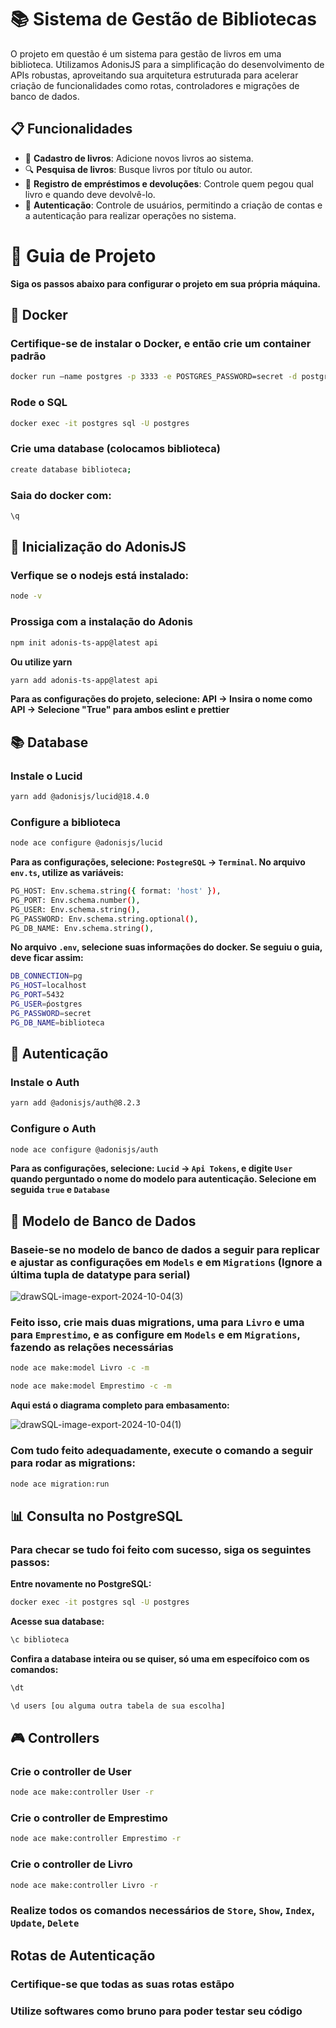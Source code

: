 # 📚 Sistema de Gestão de Bibliotecas

O projeto em questão é um sistema para gestão de livros em uma biblioteca. Utilizamos AdonisJS para a simplificação do desenvolvimento de APIs robustas, aproveitando sua arquitetura estruturada para acelerar criação de funcionalidades como rotas, controladores e migrações de banco de dados. 

## 📋 Funcionalidades

- 📕 **Cadastro de livros**: Adicione novos livros ao sistema.
- 🔍 **Pesquisa de livros**: Busque livros por título ou autor.
- 📝 **Registro de empréstimos e devoluções**: Controle quem pegou qual livro e quando deve devolvê-lo.
- 🔐 **Autenticação**: Controle de usuários, permitindo a criação de contas e a autenticação para realizar operações no sistema.

# 🚀 Guia de Projeto

**Siga os passos abaixo para configurar o projeto em sua própria máquina.**
## **🐳 Docker**

### Certifique-se de instalar o Docker, e então crie um container padrão

```bash
docker run –name postgres -p 3333 -e POSTGRES_PASSWORD=secret -d postgres

```

### Rode o SQL 
```bash
docker exec -it postgres sql -U postgres
```

### Crie uma database (colocamos biblioteca)
```bash
create database biblioteca;
```

### Saia do docker com:
```bash
\q
```
## 🏁 Inicialização do AdonisJS

### Verfique se o nodejs está instalado:

```bash
node -v

```
### Prossiga com a instalação do Adonis

```bash
npm init adonis-ts-app@latest api
```
**Ou utilize yarn**

```bash
yarn add adonis-ts-app@latest api
```
**Para as configurações do projeto, selecione: API -> Insira o nome como API -> Selecione "True" para ambos eslint e prettier**

## 📚 Database

### Instale o Lucid

```bash
yarn add @adonisjs/lucid@18.4.0
```
### Configure a biblioteca

```bash
node ace configure @adonisjs/lucid
```
**Para as configurações, selecione: `PostegreSQL` -> `Terminal`.
No arquivo `env.ts`, utilize as variáveis:**

```bash
PG_HOST: Env.schema.string({ format: 'host' }),
PG_PORT: Env.schema.number(),
PG_USER: Env.schema.string(),
PG_PASSWORD: Env.schema.string.optional(),
PG_DB_NAME: Env.schema.string(),
```

**No arquivo `.env`, selecione suas informações do docker. Se seguiu o guia, deve ficar assim:**
```bash
DB_CONNECTION=pg
PG_HOST=localhost
PG_PORT=5432
PG_USER=ṕostgres
PG_PASSWORD=secret
PG_DB_NAME=biblioteca
```

## 🔐 Autenticação

### Instale o Auth
```bash
yarn add @adonisjs/auth@8.2.3
```
### Configure o Auth
```bash
node ace configure @adonisjs/auth
```
**Para as configurações, selecione: `Lucid` -> `Api Tokens`, e digite `User` quando perguntado o nome do modelo para autenticação. Selecione em seguida `true` e `Database`**

## 🎲 Modelo de Banco de Dados
### Baseie-se no modelo de banco de dados a seguir para replicar e ajustar as configurações em `Models` e em `Migrations` (Ignore a última tupla de datatype para serial)


![drawSQL-image-export-2024-10-04(3)](https://github.com/user-attachments/assets/17abd06a-6926-41bc-9457-bdaea95ce665)


### Feito isso, crie mais duas migrations, uma para `Livro` e uma para `Emprestimo`, e as configure em `Models` e em `Migrations`, fazendo as relações necessárias
```bash
node ace make:model Livro -c -m
```
```bash
node ace make:model Emprestimo -c -m
```
**Aqui está o diagrama completo para embasamento:**

![drawSQL-image-export-2024-10-04(1)](https://github.com/user-attachments/assets/958616e7-68e6-4b3f-a300-d98ad0f9bb95)


### Com tudo feito adequadamente, execute o comando a seguir para rodar as migrations:
```bash
node ace migration:run
```
## 📊 Consulta no PostgreSQL
### Para checar se tudo foi feito com sucesso, siga os seguintes passos:
**Entre novamente no PostgreSQL:**
```bash
docker exec -it postgres sql -U postgres
```
**Acesse sua database:**
```bash
\c biblioteca
```
**Confira a database inteira ou se quiser, só uma em específoico com os comandos:**
```bash
\dt
```
```bash
\d users [ou alguma outra tabela de sua escolha]
```

## 🎮 Controllers
### Crie o controller de User
```bash
node ace make:controller User -r
```
### Crie o controller de Emprestimo
```bash
node ace make:controller Emprestimo -r
```
### Crie o controller de Livro
```bash
node ace make:controller Livro -r
```

### Realize todos os comandos necessários de `Store`, `Show`, `Index`, `Update`, `Delete` 

## Rotas de Autenticação

### Certifique-se que todas as suas rotas estãpo

### Utilize softwares como bruno para poder testar seu código
